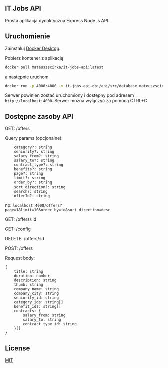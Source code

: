 ## IT Jobs API

Prosta aplikacja dydaktyczna Express Node.js API.

## Uruchomienie

Zainstaluj [Docker Desktop](https://www.docker.com/get-started).

Pobierz kontener z aplikacją

```bash
docker pull mateuszscirka/it-jobs-api:latest
```

a następnie uruchom

```bash
docker run -p 4000:4000 -v it-jobs-api-db:/api/src/database mateuszscirka/it-jobs-api:latest
```

Serwer powinien zostać uruchomiony i dostępny pod adresem `http://localhost:4000`. Serwer mozna wyłączyć za pomocą CTRL+C

## Dostępne zasoby API

GET: /offers

Query params (opcjonalne):

```
    category?: string
    seniority?: string
    salary_from?: string
    salary_to?: string
    contract_type?: string
    benefits?: string
    page?: string
    limit?: string
    order_by?: string
    sort_direction?: string
    search?: string
    offerId?: string
```

np: `localhost:4000/offers?page=1&limit=10&order_by=id&sort_direction=desc`

GET: /offers/:id

GET: /config

DELETE: /offers/:id

POST: /offers

Request body:

```
{
    title: string
    duration: number
    description: string
    thumb: string
    company_name: string
    company_city: string
    seniority_id: string
    category_ids: string[]
    benefit_ids: string[]
    contracts: {
        salary_from: string
        salary_to: string
        contract_type_id: string
    }[]
}
```

## License

[MIT](https://choosealicense.com/licenses/mit/)
